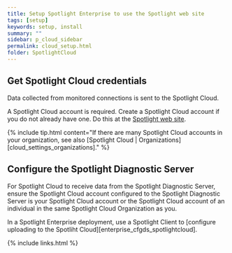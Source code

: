 ```yaml
---
title: Setup Spotlight Enterprise to use the Spotlight web site
tags: [setup]
keywords: setup, install
summary: ""
sidebar: p_cloud_sidebar
permalink: cloud_setup.html
folder: SpotlightCloud
---
```




## Get Spotlight Cloud credentials
Data collected from monitored connections is sent to the Spotlight Cloud.

A Spotlight Cloud account is required. Create a Spotlight Cloud account if you do not already have one. Do this at the [Spotlight web site](https://www.spotlightessentials.com/home/SignUp).

{% include tip.html content="If there are many Spotlight Cloud accounts in your organization, see also [Spotlight Cloud \| Organizations][cloud_settings_organizations]." %}

## Configure the Spotlight Diagnostic Server

For Spotlight Cloud to receive data from the Spotlight Diagnostic Server, ensure the Spotlight Cloud account configured to the Spotlight Diagnostic Server is your Spotlight Cloud account or the Spotlight Cloud account of an individual in the same Spotlight Cloud Organization as you.

In a Spotlight Enterprise deployment, use a Spotlight Client to [configure uploading to the Spotliht Cloud][enterprise_cfgds_spotlightcloud].



{% include links.html %}
